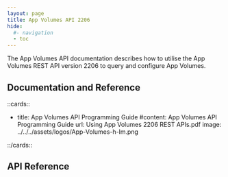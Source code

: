 ```yaml
---
layout: page
title: App Volumes API 2206
hide:
  #- navigation
  - toc
---
```


The App Volumes API documentation describes how to utilise the App Volumes REST API version 2206 to query and configure App Volumes.

## Documentation and Reference

::cards::

- title: App Volumes API Programming Guide
  #content: App Volumes API Programming Guide
  url: Using App Volumes 2206 REST APIs.pdf
  image: ../../../assets/logos/App-Volumes-h-lm.png

::/cards::

## API Reference

<swagger-ui src="swagger.json"/>
